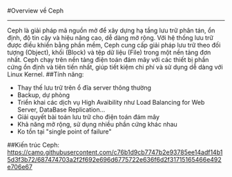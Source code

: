 #Overview về Ceph
****************************************
Ceph là giải pháp mã nguồn mở để xây dựng hạ tầng lưu trữ phân tán, ổn định, độ tin cậy và hiệu năng cao, dễ dàng mở rộng. Với hệ thống lưu trữ được điều khiển bằng phần mềm, Ceph cung cấp giải pháp lưu trữ theo đối tượng (Object), khối (Block) và tệp dữ liệu (File) trong một nền tảng đơn nhất. Ceph chạy trên nền tảng điện toán đám mây với các thiết bị phần cứng ổn định và tiên tiến nhất, giúp tiết kiệm chi phí và sử dụng dễ dàng với Linux Kernel.
##Tính năng:
<ul>
    <li>
    Thay thế lưu trữ trên ổ đĩa server thông thường
    </li>
    <li>
    Backup, dự phòng
    </li>
    <li>
    Triển khai các dịch vụ High Avaibility như Load Balancing for Web Server, DataBase Replication…
    </li>
    <li>
    Giải quyết bài toán lưu trữ cho điện toán đám mây
    </li>
    <li>
    Khả năng mở rộng, sử dụng nhiều phần cứng khác nhau
    </li>
    <li>
    Ko tồn tại "single point of failure"
    </li>
</ul>

##Kiến trúc Ceph:
https://camo.githubusercontent.com/c76b1d9cb7747b2e93785ee14adf14b15d3f3b72/687474703a2f2f692e696d6775722e636f6d2f31715165466e492e706e67